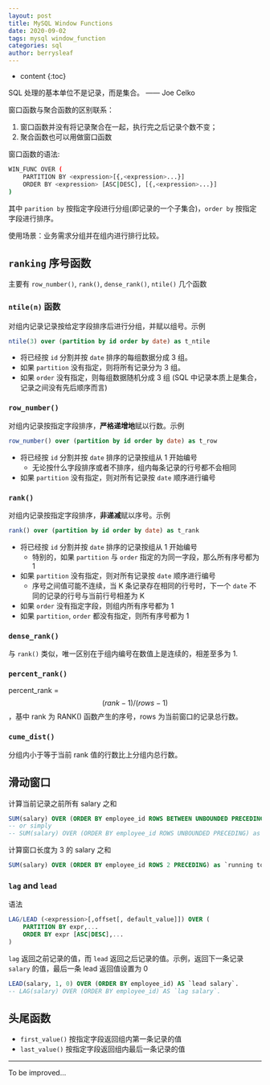 ```yaml
---
layout: post
title: MySQL Window Functions
date: 2020-09-02
tags: mysql window_function
categories: sql
author: berrysleaf
---
```

* content
{:toc}



SQL 处理的基本单位不是记录，而是集合。 —— Joe Celko 







窗口函数与聚合函数的区别联系：
1. 窗口函数并没有将记录聚合在一起，执行完之后记录个数不变；
2. 聚合函数也可以用做窗口函数

窗口函数的语法: 

```bash 
WIN_FUNC OVER (
    PARTITION BY <expression>[{,<expression>...}]
    ORDER BY <expression> [ASC|DESC], [{,<expression>...}]
)
```
其中 `parition by` 按指定字段进行分组(即记录的一个子集合)，`order by` 按指定字段进行排序。 

使用场景：业务需求分组并在组内进行排行比较。

## `ranking` 序号函数 

主要有 `row_number()`, `rank()`, `dense_rank()`, `ntile()` 几个函数 

### `ntile(n)` 函数 
对组内记录记录按给定字段排序后进行分组，并赋以组号。示例

```sql
ntile(3) over (partition by id order by date) as t_ntile
```

* 将已经按 `id` 分割并按 `date` 排序的每组数据分成 3 组。
* 如果 `partition` 没有指定，则将所有记录分为 3 组。
* 如果 `order` 没有指定，则每组数据随机分成 3 组 (SQL 中记录本质上是集合，记录之间没有先后顺序而言)

### `row_number()`
对组内记录按指定字段排序，**严格递增地**赋以行数。示例

```sql
row_number() over (partition by id order by date) as t_row
```

* 将已经按 `id` 分割并按 `date` 排序的记录按组从 1 开始编号
    * 无论按什么字段排序或者不排序，组内每条记录的行号都不会相同 
* 如果 `partition` 没有指定，则对所有记录按 `date` 顺序进行编号
    

### `rank()`
对组内记录按指定字段排序，**非递减**赋以序号。示例

```sql
rank() over (partition by id order by date) as t_rank
```

* 将已经按 `id` 分割并按 `date` 排序的记录按组从 1 开始编号
    * 特别的，如果 `partition` 与 `order` 指定的为同一字段，那么所有序号都为 1
* 如果 `partition` 没有指定，则对所有记录按 `date` 顺序进行编号
    * 序号之间值可能不连续，当 K 条记录存在相同的行号时，下一个 `date` 不同的记录的行号与当前行号相差为 K
* 如果 `order` 没有指定字段，则组内所有序号都为 1
* 如果 `partition`, `order` 都没有指定，则所有序号都为 1

### `dense_rank()`
与 `rank()` 类似，唯一区别在于组内编号在数值上是连续的，相差至多为 1. 

### `percent_rank()`
percent_rank = $$(rank - 1) / (rows - 1)$$，基中 rank 为 RANK() 函数产生的序号，rows 为当前窗口的记录总行数。

### `cume_dist()`
分组内小于等于当前 rank 值的行数比上分组内总行数。


## 滑动窗口
计算当前记录之前所有 salary 之和

```sql 
SUM(salary) OVER (ORDER BY employee_id ROWS BETWEEN UNBOUNDED PRECEDING AND CURRENT ROW) as `running total` 
-- or simply 
-- SUM(salary) OVER (ORDER BY employee_id ROWS UNBOUNDED PRECEDING) as `running total` or 
```

计算窗口长度为 3 的 salary 之和
```sql 
SUM(salary) OVER (ORDER BY employee_id ROWS 2 PRECEDING) as `running total 3`
```

### `lag` and `lead`
语法 
```sql 
LAG/LEAD (<expression>[,offset[, default_value]]) OVER (
    PARTITION BY expr,...
    ORDER BY expr [ASC|DESC],...
)
```

`lag` 返回之前记录的值，而  `lead` 返回之后记录的值。示例，返回下一条记录 `salary` 的值，最后一条 lead 返回值设置为 0

```sql 
LEAD(salary, 1, 0) OVER (ORDER BY employee_id) AS `lead salary`.
-- LAG(salary) OVER (ORDER BY employee_id) AS `lag salary`.
```

## 头尾函数 
* `first_value()` 按指定字段返回组内第一条记录的值 
* `last_value()` 按指定字段返回组内最后一条记录的值 


--- 
To be improved...


